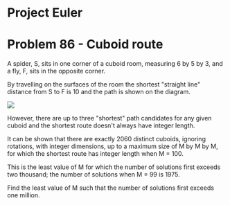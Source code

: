 # Project Euler

# Problem 86 - Cuboid route

A spider, S, sits in one corner of a cuboid room, measuring 6 by 5 by 3, and a fly, F, sits in the opposite corner.

By travelling on the surfaces of the room the shortest "straight line" distance from S to F is 10 and the path is shown on the diagram.

<img src="https://projecteuler.net/project/images/p086.png">

However, there are up to three "shortest" path candidates for any given cuboid and the shortest route doesn't always have integer length.

It can be shown that there are exactly 2060 distinct cuboids, ignoring rotations, with integer dimensions, up to a maximum size of M by M by M, for which the shortest route has integer length when M = 100.

This is the least value of M for which the number of solutions first exceeds two thousand; the number of solutions when M = 99 is 1975.

Find the least value of M such that the number of solutions first exceeds one million.
